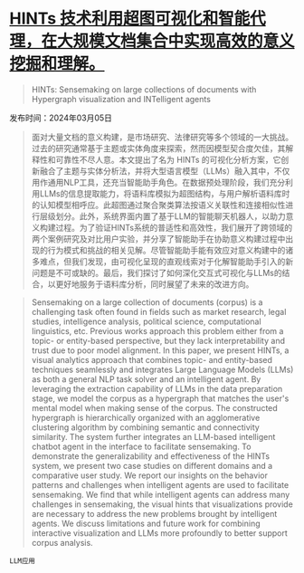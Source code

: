 # [HINTs 技术利用超图可视化和智能代理，在大规模文档集合中实现高效的意义挖掘和理解。](https://arxiv.org/abs/2403.02752)

> HINTs: Sensemaking on large collections of documents with Hypergraph visualization and INTelligent agents

发布时间：2024年03月05日

> 面对大量文档的意义构建，是市场研究、法律研究等多个领域的一大挑战。过去的研究通常基于主题或实体角度来探索，然而因模型契合度欠佳，其解释性和可靠性不尽人意。本文提出了名为 HINTs 的可视化分析方案，它创新融合了主题与实体分析法，并将大型语言模型（LLMs）融入其中，不仅用作通用NLP工具，还充当智能助手角色。在数据预处理阶段，我们充分利用LLMs的信息提取能力，将语料库模拟为超图结构，与用户解析语料库时的认知模型相呼应。此超图通过聚合聚类算法按语义关联性和连接相似性进行层级划分。此外，系统界面内置了基于LLM的智能聊天机器人，以助力意义构建过程。为了验证HINTs系统的普适性和高效性，我们展开了跨领域的两个案例研究及对比用户实验，并分享了智能助手在协助意义构建过程中出现的行为模式和挑战的相关见解。尽管智能助手能有效应对意义构建中的诸多难点，但我们发现，由可视化呈现的直观线索对于化解智能助手引入的新问题是不可或缺的。最后，我们探讨了如何深化交互式可视化与LLMs的结合，以更好地服务于语料库分析，同时展望了未来的改进方向。

> Sensemaking on a large collection of documents (corpus) is a challenging task often found in fields such as market research, legal studies, intelligence analysis, political science, computational linguistics, etc. Previous works approach this problem either from a topic- or entity-based perspective, but they lack interpretability and trust due to poor model alignment. In this paper, we present HINTs, a visual analytics approach that combines topic- and entity-based techniques seamlessly and integrates Large Language Models (LLMs) as both a general NLP task solver and an intelligent agent. By leveraging the extraction capability of LLMs in the data preparation stage, we model the corpus as a hypergraph that matches the user's mental model when making sense of the corpus. The constructed hypergraph is hierarchically organized with an agglomerative clustering algorithm by combining semantic and connectivity similarity. The system further integrates an LLM-based intelligent chatbot agent in the interface to facilitate sensemaking. To demonstrate the generalizability and effectiveness of the HINTs system, we present two case studies on different domains and a comparative user study. We report our insights on the behavior patterns and challenges when intelligent agents are used to facilitate sensemaking. We find that while intelligent agents can address many challenges in sensemaking, the visual hints that visualizations provide are necessary to address the new problems brought by intelligent agents. We discuss limitations and future work for combining interactive visualization and LLMs more profoundly to better support corpus analysis.

`LLM应用`